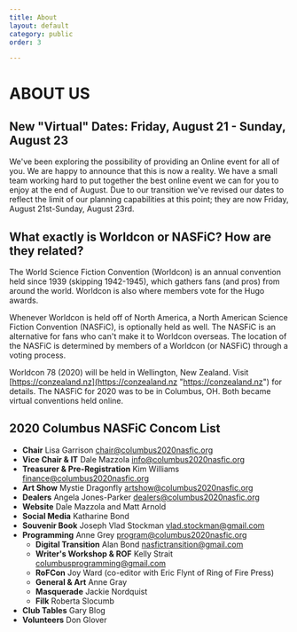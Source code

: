 ```yaml
---
title: About
layout: default
category: public
order: 3

---
```

# ABOUT US

## New "Virtual" Dates: Friday, August 21 - Sunday, August 23

We've been exploring the possibility of providing an Online event for all of you. We are happy to announce that this is now a reality. We have a small team working hard to put together the best online event we can for you to enjoy at the end of August. Due to our transition we've revised our dates to reflect the limit of our planning capabilities at this point; they are now Friday, August 21st-Sunday, August 23rd.

## What exactly is Worldcon or NASFiC? How are they related?

The World Science Fiction Convention (Worldcon) is an annual convention held since 1939 (skipping 1942-1945), which gathers fans (and pros) from around the world. Worldcon is also where members vote for the Hugo awards.

Whenever Worldcon is held off of North America, a North American Science Fiction Convention (NASFiC), is optionally held as well. The NASFiC is an alternative for fans who can't make it to Worldcon overseas. The location of the NASFiC is determined by members of a Worldcon (or NASFiC) through a voting process.

Worldcon 78 (2020) will be held in Wellington, New Zealand. Visit [https://conzealand.nz](https://conzealand.nz "https://conzealand.nz") for details. The NASFiC for 2020 was to be in Columbus, OH. Both became virtual conventions held online.

## 2020 Columbus NASFiC Concom List

* **Chair** Lisa Garrison [chair@columbus2020nasfic.org](mailto:chair@columbus2020nasfic.org)
* **Vice Chair & IT** Dale Mazzola [info@columbus2020nasfic.org](mailto:info@columbus2020nasfic.org)
* **Treasurer & Pre-Registration** Kim Williams [finance@columbus2020nasfic.org](mailto:finance@columbus2020nasfic.org)
* **Art Show** Mystie Dragonfly artshow@columbus2020nasfic.org
* **Dealers** Angela Jones-Parker [dealers@columbus2020nasfic.org](mailto:dealers@columbus2020nasfic.org)
* **Website** Dale Mazzola and Matt Arnold
* **Social Media** Katharine Bond
* **Souvenir Book** Joseph Vlad Stockman [vlad.stockman@gmail.com](mailto:vlad.stockman@gmail.com)
* **Programming** Anne Grey [program@columbus2020nasfic.org](mailto:program@columbus2020nasfic.org)
  * **Digital Transition** Alan Bond nasfictransition@gmail.com
  * **Writer's Workshop & ROF** Kelly Strait [columbusprogramming@gmail.com](mailto:columbusprogramming@gmail.com)
  * **RoFCon** Joy Ward (co-editor with Eric Flynt of Ring of Fire Press)
  * **General & Art** Anne Gray
  * **Masquerade** Jackie Nordquist
  * **Filk** Roberta Slocumb
* **Club Tables** Gary Blog
* **Volunteers** Don Glover